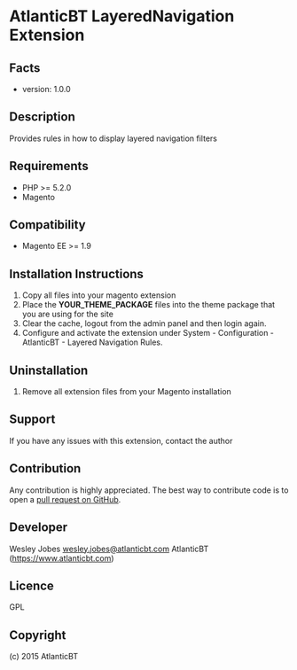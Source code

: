 AtlanticBT LayeredNavigation Extension
=====================
Facts
-----
- version: 1.0.0

Description
-----------
Provides rules in how to display layered navigation filters

Requirements
------------
- PHP >= 5.2.0
- Magento

Compatibility
-------------
- Magento EE >= 1.9

Installation Instructions
-------------------------
1. Copy all files into your magento extension
2. Place the __YOUR_THEME_PACKAGE__ files into the theme package that you are using for the site
2. Clear the cache, logout from the admin panel and then login again.
3. Configure and activate the extension under System - Configuration - AtlanticBT - Layered Navigation Rules.

Uninstallation
--------------
1. Remove all extension files from your Magento installation

Support
-------
If you have any issues with this extension, contact the author

Contribution
------------
Any contribution is highly appreciated. The best way to contribute code is to open a [pull request on GitHub](https://help.github.com/articles/using-pull-requests).

Developer
---------

Wesley Jobes wesley.jobes@atlanticbt.com
AtlanticBT (https://www.atlanticbt.com)

Licence
-------
GPL

Copyright
---------
(c) 2015 AtlanticBT
